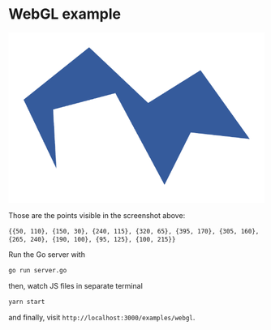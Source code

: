 # WebGL example

![screenshot](../../assets/screenshot.png)

Those are the points visible in the screenshot above:

```
{{50, 110}, {150, 30}, {240, 115}, {320, 65}, {395, 170}, {305, 160}, {265, 240}, {190, 100}, {95, 125}, {100, 215}}
```

Run the Go server with

```bash
go run server.go
```

then, watch JS files in separate terminal
```bash
yarn start
```
and finally, visit `http://localhost:3000/examples/webgl`.

